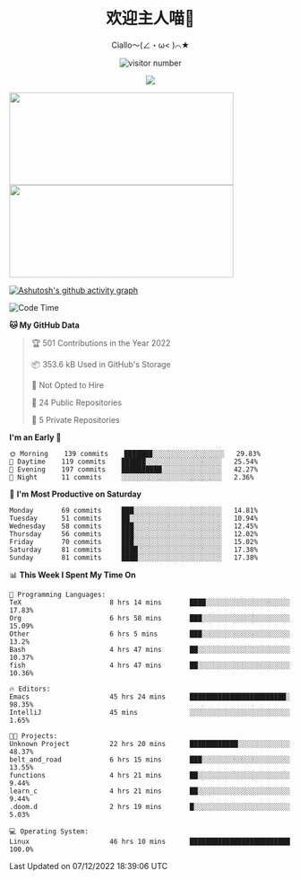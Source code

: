 <div align="center">
  <h1>欢迎主人喵👋</h1>
  <p>Ciallo～(∠・ω< )⌒★</p>
</div>

<p align="center">
  <img src="https://count.getloli.com/get/@Ziqi-Yang?theme=rule34" alt="visitor number" />
</p>

<p align="center">
  <img src="https://skillicons.dev/icons?i=go,java,js,sass,py,godot,flutter,linux,emacs" />
</p>

<a href="https://github.com/Ziqi-Yang?tab=repositories">
   <img height="165" width="400" src="https://github-readme-stats.vercel.app/api?username=Ziqi-Yang&show_icons=true&include_all_commits=true&hide_border=true" />
  <img height="165" width="400" src="https://svg-banners.vercel.app/api?type=luminance&text1=Be%20Fantastic🌞&width=400&height=165" />
</a>


[![Ashutosh's github activity graph](https://activity-graph.herokuapp.com/graph?username=Ziqi-Yang&theme=github)](https://github.com/ashutosh00710/github-readme-activity-graph)

<!--START_SECTION:waka-->
![Code Time](http://img.shields.io/badge/Code%20Time-197%20hrs%2058%20mins-blue)

**🐱 My GitHub Data** 

> 🏆 501 Contributions in the Year 2022
 > 
> 📦 353.6 kB Used in GitHub's Storage 
 > 
> 🚫 Not Opted to Hire
 > 
> 📜 24 Public Repositories 
 > 
> 🔑 5 Private Repositories  
 > 
**I'm an Early 🐤** 

```text
🌞 Morning    139 commits    ███████░░░░░░░░░░░░░░░░░░   29.83% 
🌆 Daytime    119 commits    ██████░░░░░░░░░░░░░░░░░░░   25.54% 
🌃 Evening    197 commits    ██████████░░░░░░░░░░░░░░░   42.27% 
🌙 Night      11 commits     ░░░░░░░░░░░░░░░░░░░░░░░░░   2.36%

```
📅 **I'm Most Productive on Saturday** 

```text
Monday       69 commits     ███░░░░░░░░░░░░░░░░░░░░░░   14.81% 
Tuesday      51 commits     ██░░░░░░░░░░░░░░░░░░░░░░░   10.94% 
Wednesday    58 commits     ███░░░░░░░░░░░░░░░░░░░░░░   12.45% 
Thursday     56 commits     ███░░░░░░░░░░░░░░░░░░░░░░   12.02% 
Friday       70 commits     ███░░░░░░░░░░░░░░░░░░░░░░   15.02% 
Saturday     81 commits     ████░░░░░░░░░░░░░░░░░░░░░   17.38% 
Sunday       81 commits     ████░░░░░░░░░░░░░░░░░░░░░   17.38%

```


📊 **This Week I Spent My Time On** 

```text
💬 Programming Languages: 
TeX                      8 hrs 14 mins       ████░░░░░░░░░░░░░░░░░░░░░   17.83% 
Org                      6 hrs 58 mins       ███░░░░░░░░░░░░░░░░░░░░░░   15.09% 
Other                    6 hrs 5 mins        ███░░░░░░░░░░░░░░░░░░░░░░   13.2% 
Bash                     4 hrs 47 mins       ██░░░░░░░░░░░░░░░░░░░░░░░   10.37% 
fish                     4 hrs 47 mins       ██░░░░░░░░░░░░░░░░░░░░░░░   10.36%

🔥 Editors: 
Emacs                    45 hrs 24 mins      ████████████████████████░   98.35% 
IntelliJ                 45 mins             ░░░░░░░░░░░░░░░░░░░░░░░░░   1.65%

🐱‍💻 Projects: 
Unknown Project          22 hrs 20 mins      ████████████░░░░░░░░░░░░░   48.37% 
belt_and_road            6 hrs 15 mins       ███░░░░░░░░░░░░░░░░░░░░░░   13.55% 
functions                4 hrs 21 mins       ██░░░░░░░░░░░░░░░░░░░░░░░   9.44% 
learn_c                  4 hrs 21 mins       ██░░░░░░░░░░░░░░░░░░░░░░░   9.44% 
.doom.d                  2 hrs 19 mins       █░░░░░░░░░░░░░░░░░░░░░░░░   5.03%

💻 Operating System: 
Linux                    46 hrs 10 mins      █████████████████████████   100.0%

```


 Last Updated on 07/12/2022 18:39:06 UTC
<!--END_SECTION:waka-->
